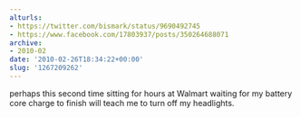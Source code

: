 ```yaml
---
alturls:
- https://twitter.com/bismark/status/9690492745
- https://www.facebook.com/17803937/posts/350264688071
archive:
- 2010-02
date: '2010-02-26T18:34:22+00:00'
slug: '1267209262'
---
```


perhaps this second time sitting for hours at Walmart waiting for my battery core charge to finish will teach me to turn off my headlights.

